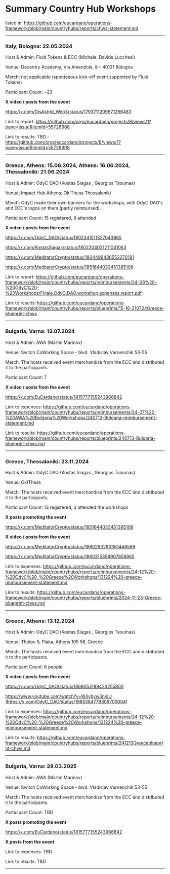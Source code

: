 # Summary Country Hub Workshops



listed in: https://github.com/eucardano/operations-framework/blob/main/countryhubs/reports/chws-statement.md
   
   
---






### Italy, Bologna: 22.05.2024 



Host & Admin: Fluid Tokens & ECC (Michele, Davide Lucchesi)  

Venue: Decentry Academy, Via Amendola, 8 – 40121 Bologna  

Merch: not applicable (spontaeous kick-off event supported by Fluid Tokens)  

Participant Count: ~23  



**X video / posts from the event**    

https://x.com/DisAstrid_Web3/status/1793711209671266483





Link to report: https://github.com/orgs/eucardano/projects/8/views/1?pane=issue&itemId=55726608  

Link to results: TBD - https://github.com/orgs/eucardano/projects/8/views/1?pane=issue&itemId=55726608     





---







### Greece, Athens: 15.06.2024, Athens: 16.06.2024, Thessaloniki: 21.06.2024



Host & Admin: OdyC DAO (Kostas Siagas , Georgios Tsoumas)   

Venue: Impact Hub Athens; Ok!Thess Thessaloniki   

Merch: OdyC made their own banners for the workshops, with OdyC DAO's and ECC's logos on them (partly reimbursed).   

Participant Count: 15 registered, 8 attended  



**X video / posts from the event**    

https://x.com/OdyC_DAO/status/1802341511327043965

https://x.com/KostasSiagas/status/1802304031211041063

https://x.com/MeditatorCrypto/status/1804499436552270191

https://x.com/MeditatorCrypto/status/1851644033451385108  



Link to report: https://github.com/eucardano/operations-framework/blob/main/countryhubs/reports/reimbursements/24-06%20-%20OdyC%20-%20Workshops/Finale.OdyC.DAO.workshop.expenses.report.pdf

Link to results: https://github.com/eucardano/operations-framework/blob/main/countryhubs/reports/blueprints/15-16-210724Greece-blueprint-chws





---







### Bulgaria, Varna: 13.07.2024



Host & Admin: AWA  (Martin Marinov)    

Venue: Switch CoWorking Space - blvd. Vladislav Varnenchik 53-55  

Merch: The hosts received event merchandise from the ECC and distributed it to the participants.   

Participant Count: 7   



**X video / posts from the event**    

https://x.com/EuCardano/status/1815777155243966842



Link to expenses: https://github.com/eucardano/operations-framework/blob/main/countryhubs/reports/reimbursements/24-07%20-%20AWA%20Bulgaria%20Workshops/240713-Bulgaria-reimbursement-statement.md

Link to results: https://github.com/eucardano/operations-framework/blob/main/countryhubs/reports/blueprints/240713-Bulgaria-blueprint-chws.md





---







### Greece, Thessaloniki: 23.11.2024



Host & Admin: OdyC DAO (Kostas Siagas , Georgios Tsoumas)   

Venue: Ok!Thess  

Merch: The hosts received event merchandise from the ECC and distributed it to the participants.   

Participant Count: 13 registered, 3 attended the workshops   



**X posts promoting the event**    

https://x.com/MeditatorCrypto/status/1851644033451385108



**X video /  posts from the event**  

https://x.com/MeditatorCrypto/status/1860283290361446569

https://x.com/MeditatorCrypto/status/1860315398907858965



Link to expenses: https://github.com/eucardano/operations-framework/blob/main/countryhubs/reports/reimbursements/24-12%20-%20OdyC%20-%20Greece%20Workshops/131224%20-greece-reimbursement-statement.md

Link to results: https://github.com/eucardano/operations-framework/blob/main/countryhubs/reports/blueprints/2024-11-23-Greece-blueprint-chws.md





---









### Greece, Athens: 13.12.2024



Host & Admin: OdyC DAO (Kostas Siagas , Georgios Tsoumas)   

Venue: Tholou 5, Plaka, Athens 105 56, Greece  

Merch: The hosts received event merchandise from the ECC and distributed it to the participants.    

Participant Count: 8 people  

**X video / posts from the event**  

https://x.com/OdyC_DAO/status/1868053189423255800

https://www.youtube.com/watch?v=W4ybyw3nidU  (https://x.com/OdyC_DAO/status/1885384778305700004)



Link to expenses: https://github.com/eucardano/operations-framework/blob/main/countryhubs/reports/reimbursements/24-12%20-%20OdyC%20-%20Greece%20Workshops/131224%20-greece-reimbursement-statement.md

Link to results: https://github.com/eucardano/operations-framework/blob/main/countryhubs/reports/blueprints/241213Greeceblueprint-chws.md





---









### Bulgaria, Varna: 28.03.2025



Host & Admin: AWA  (Martin Marinov)   

Venue: Switch CoWorking Space - blvd. Vladislav Varnenchik 53-55

Merch: The hosts received event merchandise from the ECC and distributed it to the participants.  

Participant Count: TBD



**X posts promoting the event**    

https://x.com/EuCardano/status/1815777155243966842



**X posts from the event**  





Link to expenses: TBD  

Link to results: TBD  



---





